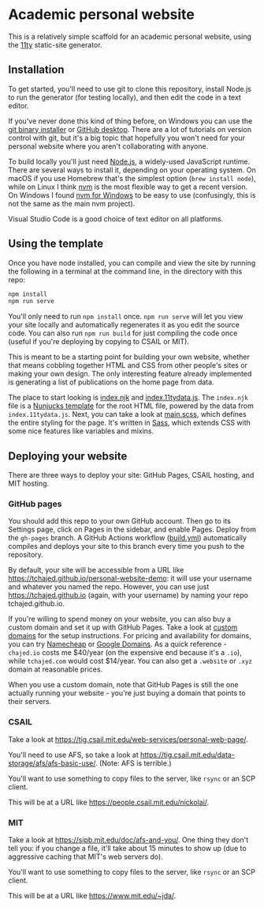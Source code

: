 # Academic personal website

This is a relatively simple scaffold for an academic personal website, using the
[11ty](https://www.11ty.dev/) static-site generator.

## Installation

To get started, you'll need to use git to clone this repository, install Node.js
to run the generator (for testing locally), and then edit the code in a text
editor.

If you've never done this kind of thing before, on Windows you can use the [git
binary installer](https://git-scm.com/download/win) or [GitHub
desktop](https://desktop.github.com/). There are a lot of tutorials on version
control with git, but it's a big topic that hopefully you won't need for your
personal website where you aren't collaborating with anyone.

To build locally you'll just need [Node.js](https://nodejs.org/en/), a
widely-used JavaScript runtime. There are several ways to install it, depending
on your operating system. On macOS if you use Homebrew that's the simplest
option (`brew install node`), while on Linux I think
[nvm](https://github.com/nvm-sh/nvm) is the most flexible way to get a recent
version. On Windows I found [nvm for
Windows](https://github.com/coreybutler/nvm-windows) to be easy to use
(confusingly, this is not the same as the main nvm project).

Visual Studio Code is a good choice of text editor on all platforms.

## Using the template

Once you have node installed, you can compile and view the site by running the
following in a terminal at the command line, in the directory with this repo:

```sh
npm install
npm run serve
```

You'll only need to run `npm install` once. `npm run serve` will let you view
your site locally and automatically regenerates it as you edit the source code.
You can also run `npm run build` for just compiling the code once (useful if
you're deploying by copying to CSAIL or MIT).

This is meant to be a starting point for building your own website, whether that
means cobbling together HTML and CSS from other people's sites or making your
own design. The only interesting feature already implemented is generating a
list of publications on the home page from data.

The place to start looking is [index.njk](index.njk) and
[index.11tydata.js](index.11tydata.js). The `index.njk` file is a [Nunjucks
template](https://mozilla.github.io/nunjucks/templating.html) for the root HTML
file, powered by the data from `index.11tydata.js`. Next, you can take a look at
[main.scss](src/main.scss), which defines the entire styling for the page. It's
written in [Sass](https://sass-lang.com/documentation), which extends CSS with
some nice features like variables and mixins.

## Deploying your website

There are three ways to deploy your site: GitHub Pages, CSAIL hosting, and MIT hosting.

### GitHub pages

You should add this repo to your own GitHub account. Then go to its Settings
page, click on Pages in the sidebar, and enable Pages. Deploy from the
`gh-pages` branch. A GitHub Actions workflow
([build.yml](.github/workflows/build.yml)) automatically compiles and deploys
your site to this branch every time you push to the repository.

By default, your site will be accessible from a URL like
https://tchajed.github.io/personal-website-demo: it will use your username and
whatever you named the repo. However, you can use just https://tchajed.github.io
(again, with your username) by naming your repo tchajed.github.io.

If you're willing to spend money on your website, you can also buy a custom
domain and set it up with GitHub Pages. Take a look at [custom
domains](https://docs.github.com/en/pages/configuring-a-custom-domain-for-your-github-pages-site/about-custom-domains-and-github-pages)
for the setup instructions. For pricing and availability for domains, you can
try [Namecheap](https://www.namecheap.com/) or [Google
Domains](https://domains.google/). As a quick reference - `chajed.io` costs me
$40/year (on the expensive end because it's a `.io`), while `tchajed.com` would
cost $14/year. You can also get a `.website` or `.xyz` domain at reasonable prices.

When you use a custom domain, note that GitHub Pages is still the one actually
running your website - you're just buying a domain that points to their servers.

### CSAIL

Take a look at https://tig.csail.mit.edu/web-services/personal-web-page/.

You'll need to use AFS, so take a look at
https://tig.csail.mit.edu/data-storage/afs/afs-basic-use/. (Note: AFS is terrible.)

You'll want to use something to copy files to the server, like `rsync` or an SCP
client.

This will be at a URL like https://people.csail.mit.edu/nickolai/.

### MIT

Take a look at https://sipb.mit.edu/doc/afs-and-you/. One thing they don't tell
you: if you change a file, it'll take about 15 minutes to show up (due to
aggressive caching that MIT's web servers do).

You'll want to use something to copy files to the server, like `rsync` or an SCP
client.

This will be at a URL like https://www.mit.edu/~jda/.
